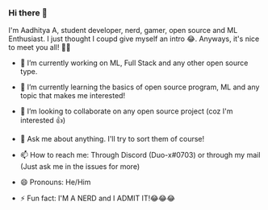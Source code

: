 ### Hi there 👋

<!--
**echo-864/echo-864** is a ✨ _special_ ✨ repository because its `README.md` (this file) appears on your GitHub profile.

Here are some ideas to get you started:

-->

I'm Aadhitya A, student developer, nerd, gamer, open source and ML Enthusiast. I just thought I coupd give myself an intro 😂. Anyways, it's nice to meet you all! 👋👋

- 🔭 I’m currently working on ML, Full Stack and any other open source type. 
- 🌱 I’m currently learning the basics of open source program, ML and any topic that makes me interested!
- 👯 I’m looking to collaborate on any open source project (coz I'm interested 👍) 

- 💬 Ask me about anything. I'll try to sort them of course!
- 📫 How to reach me: Through Discord (Duo-x#0703) or through my mail (Just ask me in the issues for more)
- 😄 Pronouns: He/Him
- ⚡ Fun fact: I'M A NERD and I ADMIT IT!😂😂😂

